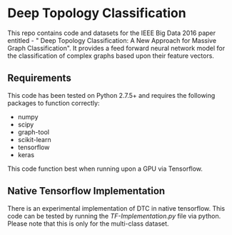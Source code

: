 # Deep Topology Classification

This repo contains code and datasets for the IEEE Big Data 2016 paper entitled - " Deep Topology Classification: A New Approach for Massive Graph Classification". It provides a feed forward neural network model for the classification of complex graphs based upon their feature vectors.

## Requirements

This code has been tested on Python 2.7.5+ and requires the following packages to function correctly:
* numpy 
* scipy
* graph-tool
* scikit-learn 
* tensorflow
* keras

This code function best when running upon a GPU via Tensorflow.

## Native Tensorflow Implementation

There is an experimental implementation of DTC in native tensorflow. This code can be tested by running the *TF-Implementation.py* file via python. Please note that this is only for the multi-class dataset.   
